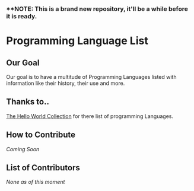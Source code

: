 ### ****NOTE:** This is a brand new repository, it'll be a while before it is ready.

# Programming Language List


## Our Goal
Our goal is to have a multitude of Programming Languages listed with information like their history, their use and more.

## Thanks to..
[The Hello World Collection](http://helloworldcollection.de/) for there list of programming Languages.

## How to Contribute
*Coming Soon*

## List of Contributors
*None as of this moment*
